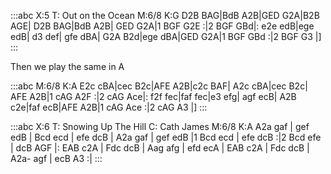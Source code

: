 :::abc
X:5
T: Out on the Ocean
M:6/8
K:G
D2B BAG|BdB A2B|GED G2A|B2B AGE| D2B BAG|BdB A2B|
GED G2A|1 BGF G2E :|2 BGF GBd|: e2e edB|ege edB| d3 def|
gfe dBA| G2A B2d|ege dBA|GED G2A|1 BGF GBd :|2 BGF G3 |]
:::

Then we play the same in A

:::abc
M:6/8
K:A
E2c cBA|cec B2c|AFE A2B|c2c BAF| A2c cBA|cec B2c|
AFE A2B|1 cAG A2F :|2 cAG Ace|: f2f fec|faf fec|e3 efg|
agf ecB| A2B c2e|faf ecB|AFE A2B|1 cAG Ace :|2 cAG A3 |]
:::

:::abc
X:6
T: Snowing Up The Hill
C: Cath James
M:6/8
K:A
A2a gaf | gef edB | Bcd ecd | efe dcB | A2a gaf |
gef edB |1 Bcd ecd | efe dcB :|2 Bcd efe | dcB AGF |:
EAB c2A | Fdc dcB | Aag afg | efd ecA |
EAB c2A | Fdc dcB | A2a- agf | ecB A3 :|
:::
